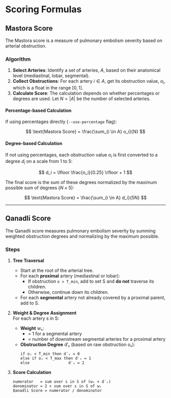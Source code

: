 # Scoring Formulas

## Mastora Score

The Mastora score is a measure of pulmonary embolism severity based on arterial obstruction.

### Algorithm

1.  **Select Arteries**: Identify a set of arteries, $A$, based on their anatomical level (mediastinal, lobar, segmental).
2.  **Collect Obstructions**: For each artery $i \in A$, get its obstruction value, $o_i$, which is a float in the range $[0, 1]$.
3.  **Calculate Score**: The calculation depends on whether percentages or degrees are used. Let $N = |A|$ be the number of selected arteries.

#### Percentage-based Calculation

If using percentages directly (`--use-percentage` flag):

$$ \text{Mastora Score} = \frac{\sum_{i \in A} o_i}{N} $$

#### Degree-based Calculation

If not using percentages, each obstruction value $o_i$ is first converted to a degree $d_i$ on a scale from 1 to 5:

$$ d_i = \lfloor \frac{o_i}{0.25} \rfloor + 1 $$

The final score is the sum of these degrees normalized by the maximum possible sum of degrees ($N \times 5$):

$$ \text{Mastora Score} = \frac{\sum_{i \in A} d_i}{5N} $$

---

## Qanadli Score

The Qanadli score measures pulmonary embolism severity by summing weighted obstruction degrees and normalizing by the maximum possible.

### Steps

1. **Tree Traversal**  
   - Start at the root of the arterial tree.  
   - For each **proximal** artery (mediastinal or lobar):  
     - If obstruction `o > T_min`, add to set S and **do not** traverse its children.  
     - Otherwise, continue down its children.  
   - For each **segmental** artery not already covered by a proximal parent, add to S.

2. **Weight & Degree Assignment**  
   For each artery s in S:  
   - **Weight** wₛ:  
     - = 1 for a segmental artery  
     - = number of downstream segmental arteries for a proximal artery  
   - **Obstruction Degree** d′ₛ (based on raw obstruction oₛ):  
     ```
     if oₛ < T_min then d′ₛ = 0
     else if oₛ < T_max then d′ₛ = 1
     else                 d′ₛ = 2
     ```

3. **Score Calculation**  
   ```
   numerator   = sum over s in S of (wₛ × d′ₛ)
   denominator = 2 × sum over s in S of wₛ
   Qanadli Score = numerator / denominator
    ```

